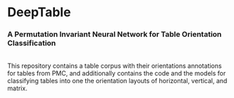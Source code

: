 # DeepTable

### A Permutation Invariant Neural Network for Table Orientation Classification
<br>
This repository contains a table corpus with their orientations annotations for tables from PMC, and additionally contains the code and the models for classifying tables into one the orientation layouts of horizontal, vertical, and matrix.
